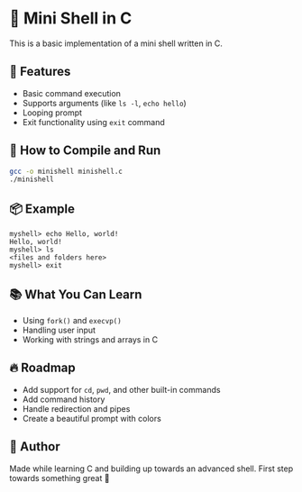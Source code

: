 # 🐚 Mini Shell in C

This is a basic implementation of a mini shell written in C.

## 🚀 Features
- Basic command execution
- Supports arguments (like `ls -l`, `echo hello`)
- Looping prompt
- Exit functionality using `exit` command

## 🔧 How to Compile and Run

```bash
gcc -o minishell minishell.c
./minishell
```

## 📦 Example

```
myshell> echo Hello, world!
Hello, world!
myshell> ls
<files and folders here>
myshell> exit
```

## 📚 What You Can Learn

- Using `fork()` and `execvp()`
- Handling user input
- Working with strings and arrays in C

## 🔥 Roadmap

- Add support for `cd`, `pwd`, and other built-in commands
- Add command history
- Handle redirection and pipes
- Create a beautiful prompt with colors

## 🧠 Author

Made while learning C and building up towards an advanced shell. First step towards something great 🚀


